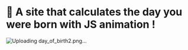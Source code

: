 # 📅 A site that calculates the day you were born with JS animation !
![Uploading day_of_birth2.png…]()
